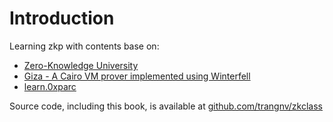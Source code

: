 # Introduction

Learning zkp with contents base on:

- [Zero-Knowledge University](https://zku.gnomio.com/course/view.php?id=8)
- [Giza - A Cairo VM prover implemented using Winterfell](https://github.com/maxgillett/giza)
- [learn.0xparc](https://learn.0xparc.org/)

Source code, including this book, is available at [github.com/trangnv/zkclass](https://github.com/trangnv/zkclass)
